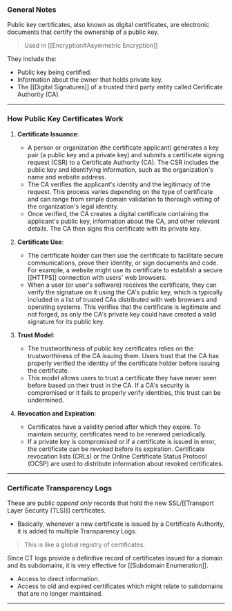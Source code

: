 ### General Notes

Public key certificates, also known as digital certificates, are electronic documents that certify the ownership of a public key. 

> Used in [[Encryption#Asymmetric Encryption]]

They include the:
* Public key being certified.
* Information about the owner that holds private key.
* The [[Digital Signatures]] of a trusted third party entity called Certificate Authority (CA).

---

### How Public Key Certificates Work

1. **Certificate Issuance**:
    - A person or organization (the certificate applicant) generates a key pair (a public key and a private key) and submits a certificate signing request (CSR) to a Certificate Authority (CA). The CSR includes the public key and identifying information, such as the organization's name and website address.
    - The CA verifies the applicant's identity and the legitimacy of the request. This process varies depending on the type of certificate and can range from simple domain validation to thorough vetting of the organization's legal identity.
    - Once verified, the CA creates a digital certificate containing the applicant's public key, information about the CA, and other relevant details. The CA then signs this certificate with its private key.
    
2. **Certificate Use**:
    - The certificate holder can then use the certificate to facilitate secure communications, prove their identity, or sign documents and code. For example, a website might use its certificate to establish a secure [[HTTPS]] connection with users' web browsers.
    - When a user (or user's software) receives the certificate, they can verify the signature on it using the CA's public key, which is typically included in a list of trusted CAs distributed with web browsers and operating systems. This verifies that the certificate is legitimate and not forged, as only the CA's private key could have created a valid signature for its public key.
    
3. **Trust Model**:
    - The trustworthiness of public key certificates relies on the trustworthiness of the CA issuing them. Users trust that the CA has properly verified the identity of the certificate holder before issuing the certificate.
    - This model allows users to trust a certificate they have never seen before based on their trust in the CA. If a CA's security is compromised or it fails to properly verify identities, this trust can be undermined.
    
4. **Revocation and Expiration**:
    - Certificates have a validity period after which they expire. To maintain security, certificates need to be renewed periodically.
    - If a private key is compromised or if a certificate is issued in error, the certificate can be revoked before its expiration. Certificate revocation lists (CRLs) or the Online Certificate Status Protocol (OCSP) are used to distribute information about revoked certificates.

---
### Certificate Transparency Logs

These are public *append only* records that hold the new SSL/[[Transport Layer Security (TLS)]] certificates.
- Basically, whenever a new certificate is issued by a Certificate Authority, it is added to multiple Transparency Logs.

> This is like a global registry of certificates.

Since CT logs provide a definitive record of certificates issued for a domain and its subdomains, it is very effective for [[Subdomain Enumeration]].
- Access to direct information.
- Access to old and expired certificates which might relate to subdomains that are no longer maintained.

---
